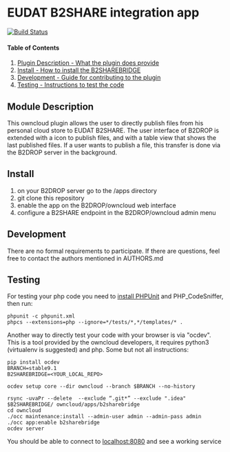 # EUDAT B2SHARE integration app

[![Build Status](https://travis-ci.org/EUDAT-B2DROP/b2sharebridge.svg?branch=master)](https://travis-ci.org/EUDAT-B2DROP/b2sharebridge)

#### Table of Contents

1. [Plugin Description - What the plugin does provide](#module-description)
2. [Install - How to install the B2SHAREBRIDGE](#install)
3. [Development - Guide for contributing to the plugin](#development)
4. [Testing - Instructions to test the code](#testing)


## Module Description

This owncloud plugin allows the user to directly publish files from his personal cloud store to EUDAT B2SHARE.
The user interface of B2DROP is extended with a icon to publish files, and with a table view that shows the last published files.
If a user wants to publish a file, this transfer is done via the B2DROP server in the background.

## Install

1. on your B2DROP server go to the <owncloud>/apps directory
2. git clone this repository
3. enable the app on the B2DROP/owncloud web interface
4. configure a B2SHARE endpoint in the B2DROP/owncloud admin menu

## Development

There are no formal requirements to participate. If there are questions, feel free to contact the authors mentioned in AUTHORS.md

## Testing

For testing your php code you need to [install PHPUnit](http://phpunit.de/getting-started.html) and PHP_CodeSniffer, then run:

    phpunit -c phpunit.xml
    phpcs --extensions=php --ignore=*/tests/*,*/templates/* .

Another way to directly test your code with your browser is via "ocdev". This is a tool provided by the owncloud developers, it requires python3 (virtualenv is suggested) and php. Some but not all instructions:

```
pip install ocdev
BRANCH=stable9.1
B2SHAREBRIDGE=<YOUR_LOCAL_REPO>

ocdev setup core --dir owncloud --branch $BRANCH --no-history

rsync -uvaPr --delete  --exclude “.git*” --exclude ".idea" $B2SHAREBRIDGE/ owncloud/apps/b2sharebridge
cd owncloud
./occ maintenance:install --admin-user admin --admin-pass admin
./occ app:enable b2sharebridge
ocdev server
```

You should be able to connect to [localhost:8080](http://localhost:8080) and see a working service
